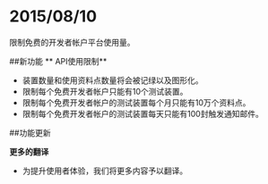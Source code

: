 # 2015/08/10

限制免费的开发者帐户平台使用量。


##新功能
** API使用限制**

* 装置数量和使用资料点数量将会被记绿以及图形化。
* 限制每个免费开发者帐户只能有10个测试装置。
* 限制每个免费开发者帐户的测试装置每个月只能有10万个资料点。
* 限制每个免费开发者帐户的测试装置每天只能有100封触发通知邮件。

##功能更新

**更多的翻译**
* 为提升使用者体验，我们将更多内容予以翻译。
